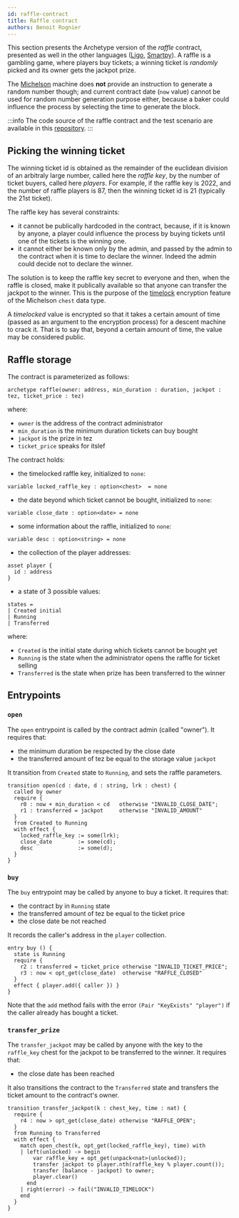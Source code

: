 ```yaml
---
id: raffle-contract
title: Raffle contract
authors: Benoit Rognier
---
```


This section presents the Archetype version of the _raffle_ contract, presented as well in the other languages ([Ligo](/ligo/write-contract-ligo/1-raffle-contract#raffle-smart-contract), [Smartpy](/smartpy/write-contract-smartpy#about-the-raffle-contract)). A raffle is a gambling game, where players buy tickets; a winning ticket is _randomly_ picked and its owner gets the jackpot prize.

The [Michelson](/michelson) machine does **not** provide an instruction to generate a random number though; and current contract date (`now` value) cannot be used for random number generation purpose either, because a baker could influence the process by selecting the time to generate the block.

:::info
The code source of the raffle contract and the test scenario are available in this [repository](https://gitlab.com/completium/archetype-raffle).
:::

## Picking the winning ticket

The winning ticket id is obtained as the remainder of the euclidean division of an arbitraly large number, called here the _raffle key_, by the number of ticket buyers, called here _players_. For example, if the raffle key is 2022, and the number of raffle players is 87, then the winning ticket id is 21 (typically the 21st ticket).

The raffle key has several constraints:
* it cannot be publically hardcoded in the contract, because, if it is known by anyone, a player could influence the process by buying tickets until one of the tickets is the winning one.
* it cannot either be known only by the admin, and passed by the admin to the contract when it is time to declare the winner. Indeed the admin could decide not to declare the winner.

The solution is to keep the raffle key secret to everyone and then, when the raffle is closed, make it publically available so that anyone can transfer the jackpot to the winner. This is the purpose of the [timelock](https://tezos.gitlab.io/alpha/timelock.html?highlight=timelock) encryption feature of the Michelson `chest` data type.

A _timelocked_ value is encrypted so that it takes a certain amount of time (passed as an argument to the encryption process) for a descent machine to crack it. That is to say that, beyond a certain amount of time, the value may be considered public.

## Raffle storage

The contract is parameterized as follows:

```archetype
archetype raffle(owner: address, min_duration : duration, jackpot : tez, ticket_price : tez)
```
where:
* `owner` is the address of the contract administrator
* `min_duration` is the minimum duration tickets can buy bought
* `jackpot` is the prize in tez
* `ticket_price` speaks for itslef

The contract holds:

* the timelocked raffle key, initialized to `none`:
```archetype
variable locked_raffle_key : option<chest>  = none
```
* the date beyond which ticket cannot be bought, initialized to `none`:
```archetype
variable close_date : option<date> = none
```
* some information about the raffle, initialized to `none`:
```archetype
variable desc : option<string> = none
```
* the collection of the player addresses:
```archetype
asset player {
  id : address
}
```
* a state of 3 possible values:
```archetype
states =
| Created initial
| Running
| Transferred
```
where:
* `Created` is the initial state during which tickets cannot be bought yet
* `Running` is the state when the administrator opens the raffle for ticket selling
* `Transferred` is the state when prize has been transferred to the winner

## Entrypoints

### `open`

The `open` entrypoint is called by the contract admin (called "owner"). It requires that:
* the minimum duration be respected by the close date
* the transferred amount of tez be equal to the storage value `jackpot`

It transition from `Created` state to `Running`, and sets the raffle parameters.

```archetype
transition open(cd : date, d : string, lrk : chest) {
  called by owner
  require {
    r0 : now + min_duration < cd   otherwise "INVALID_CLOSE_DATE";
    r1 : transferred = jackpot     otherwise "INVALID_AMOUNT"
  }
  from Created to Running
  with effect {
    locked_raffle_key := some(lrk);
    close_date        := some(cd);
    desc              := some(d);
  }
}
```

### `buy`

The `buy` entrypoint may be called by anyone to buy a ticket. It requires that:
* the contract by in `Running` state
* the transferred amount of tez be equal to the ticket price
* the close date be not reached

It records the caller's address in the `player` collection.

```archetype
entry buy () {
  state is Running
  require {
    r2 : transferred = ticket_price otherwise "INVALID_TICKET_PRICE";
    r3 : now < opt_get(close_date)  otherwise "RAFFLE_CLOSED"
  }
  effect { player.add({ caller }) }
}
```

Note that the `add` method fails with the error `(Pair "KeyExists" "player")` if the caller already has bought a ticket.

### `transfer_prize`

The `transfer_jackpot` may be called by anyone with the key to the `raffle_key` chest for the jackpot to be transferred to the winner. It requires that:
* the close date has been reached

It also transitions the contract to the `Transferred` state and transfers the ticket amount to the contract's owner.

```archetype
transition transfer_jackpot(k : chest_key, time : nat) {
  require {
    r4 : now > opt_get(close_date) otherwise "RAFFLE_OPEN";
  }
  from Running to Transferred
  with effect {
    match open_chest(k, opt_get(locked_raffle_key), time) with
    | left(unlocked) -> begin
        var raffle_key = opt_get(unpack<nat>(unlocked));
        transfer jackpot to player.nth(raffle_key % player.count());
        transfer (balance - jackpot) to owner;
        player.clear()
      end
    | right(error) -> fail("INVALID_TIMELOCK")
    end
  }
}
```

